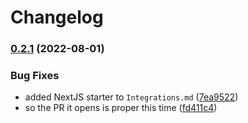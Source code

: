 # Changelog

### [0.2.1](https://www.github.com/quantified-uncertainty/squiggle/compare/squiggle-website-v0.2.0...squiggle-website-v0.2.1) (2022-08-01)


### Bug Fixes

* added NextJS starter to `Integrations.md` ([7ea9522](https://www.github.com/quantified-uncertainty/squiggle/commit/7ea95225b2fa3bd638b75a23bfd2d55ea1b7d595))
* so the PR it opens is proper this time ([fd411c4](https://www.github.com/quantified-uncertainty/squiggle/commit/fd411c49b9013ba215ed305ae6ed66850592433b))
